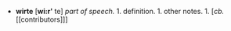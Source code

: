 + **wirte** \[**wi:r'** te\] _part of speech._ 1. definition. 1. other notes. 1. \[_cb._ [[contributors]]\]
